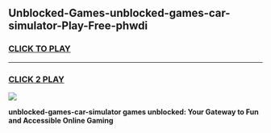 
## Unblocked-Games-unblocked-games-car-simulator-Play-Free-phwdi
<h3>
<a href="https://premium76.site?title=unblocked-games-car-simulator&ref=20A">CLICK TO PLAY</a></h3>
<hr>

<h3>
<a href="https://premium76.site?title=unblocked-games-car-simulator&ref=20A">CLICK 2 PLAY</a>
  
</h3>

<a href="https://premium76.site?title=unblocked-games-car-simulator&ref=20A"><img src="https://clearcache.store/games.png"></a>


**unblocked-games-car-simulator games unblocked: Your Gateway to Fun and Accessible Online Gaming**
